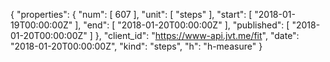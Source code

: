 {
  "properties": {
    "num": [
      607
    ],
    "unit": [
      "steps"
    ],
    "start": [
      "2018-01-19T00:00:00Z"
    ],
    "end": [
      "2018-01-20T00:00:00Z"
    ],
    "published": [
      "2018-01-20T00:00:00Z"
    ]
  },
  "client_id": "https://www-api.jvt.me/fit",
  "date": "2018-01-20T00:00:00Z",
  "kind": "steps",
  "h": "h-measure"
}
